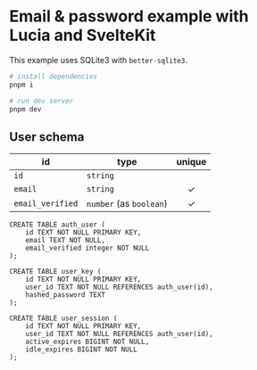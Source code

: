 # Email & password example with Lucia and SvelteKit

This example uses SQLite3 with `better-sqlite3`.

```bash
# install dependencies
pnpm i

# run dev server
pnpm dev
```

## User schema

| id               | type                    | unique |
| ---------------- | ----------------------- | :----: |
| `id`             | `string`                |        |
| `email`          | `string`                |   ✓    |
| `email_verified` | `number` (as `boolean`) |   ✓    |

```
CREATE TABLE auth_user (
    id TEXT NOT NULL PRIMARY KEY,
    email TEXT NOT NULL,
    email_verified integer NOT NULL
);

CREATE TABLE user_key (
    id TEXT NOT NULL PRIMARY KEY,
    user_id TEXT NOT NULL REFERENCES auth_user(id),
    hashed_password TEXT
);

CREATE TABLE user_session (
    id TEXT NOT NULL PRIMARY KEY,
    user_id TEXT NOT NULL REFERENCES auth_user(id),
    active_expires BIGINT NOT NULL,
    idle_expires BIGINT NOT NULL
);
```
